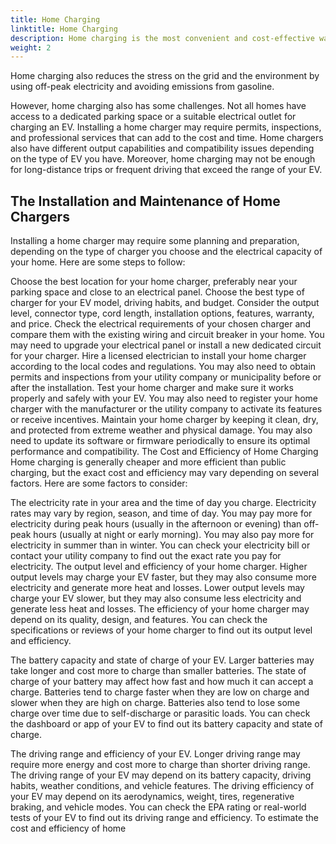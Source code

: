```yaml
---
title: Home Charging
linktitle: Home Charging
description: Home charging is the most convenient and cost-effective way of charging an EV. It allows you to charge your EV overnight or whenever you are not using it, without having to worry about finding a public charging station or paying for electricity. 
weight: 2
---
```

<!-- markdownlint-disable MD033 -->

Home charging also reduces the stress on the grid and the environment by using off-peak electricity and avoiding emissions from gasoline.

However, home charging also has some challenges. Not all homes have access to a dedicated parking space or a suitable electrical outlet for charging an EV. Installing a home charger may require permits, inspections, and professional services that can add to the cost and time. Home chargers also have different output capabilities and compatibility issues depending on the type of EV you have. Moreover, home charging may not be enough for long-distance trips or frequent driving that exceed the range of your EV.

## The Installation and Maintenance of Home Chargers

Installing a home charger may require some planning and preparation, depending on the type of charger you choose and the electrical capacity of your home. Here are some steps to follow:

Choose the best location for your home charger, preferably near your parking space and close to an electrical panel.
Choose the best type of charger for your EV model, driving habits, and budget. Consider the output level, connector type, cord length, installation options, features, warranty, and price.
Check the electrical requirements of your chosen charger and compare them with the existing wiring and circuit breaker in your home. You may need to upgrade your electrical panel or install a new dedicated circuit for your charger.
Hire a licensed electrician to install your home charger according to the local codes and regulations. You may also need to obtain permits and inspections from your utility company or municipality before or after the installation.
Test your home charger and make sure it works properly and safely with your EV. You may also need to register your home charger with the manufacturer or the utility company to activate its features or receive incentives.
Maintain your home charger by keeping it clean, dry, and protected from extreme weather and physical damage. You may also need to update its software or firmware periodically to ensure its optimal performance and compatibility.
The Cost and Efficiency of Home Charging
Home charging is generally cheaper and more efficient than public charging, but the exact cost and efficiency may vary depending on several factors. Here are some factors to consider:

The electricity rate in your area and the time of day you charge. Electricity rates may vary by region, season, and time of day. You may pay more for electricity during peak hours (usually in the afternoon or evening) than off-peak hours (usually at night or early morning). You may also pay more for electricity in summer than in winter. You can check your electricity bill or contact your utility company to find out the exact rate you pay for electricity.
The output level and efficiency of your home charger. Higher output levels may charge your EV faster, but they may also consume more electricity and generate more heat and losses. Lower output levels may charge your EV slower, but they may also consume less electricity and generate less heat and losses. The efficiency of your home charger may depend on its quality, design, and features. You can check the specifications or reviews of your home charger to find out its output level and efficiency.

The battery capacity and state of charge of your EV. Larger batteries may take longer and cost more to charge than smaller batteries. The state of charge of your battery may affect how fast and how much it can accept a charge. Batteries tend to charge faster when they are low on charge and slower when they are high on charge. Batteries also tend to lose some charge over time due to self-discharge or parasitic loads. You can check the dashboard or app of your EV to find out its battery capacity and state of charge.

The driving range and efficiency of your EV. Longer driving range may require more energy and cost more to charge than shorter driving range. The driving range of your EV may depend on its battery capacity, driving habits, weather conditions, and vehicle features. The driving efficiency of your EV may depend on its aerodynamics, weight, tires, regenerative braking, and vehicle modes. You can check the EPA rating or real-world tests of your EV to find out its driving range and efficiency.
To estimate the cost and efficiency of home